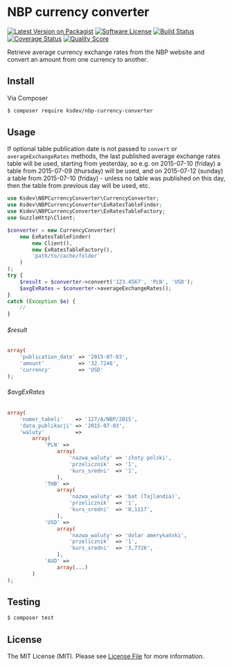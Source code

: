 # NBP currency converter

[![Latest Version on Packagist][ico-version]][link-packagist]
[![Software License][ico-license]](LICENSE.md)
[![Build Status][ico-travis]][link-travis]
[![Coverage Status][ico-scrutinizer]][link-scrutinizer]
[![Quality Score][ico-code-quality]][link-code-quality]

Retrieve average currency exchange rates from the NBP website and convert an amount from one currency to another.

## Install

Via Composer

``` bash
$ composer require ksdev/nbp-currency-converter
```

## Usage

If optional table publication date is not passed to `convert` or `averageExchangeRates` methods, the last published 
average exchange rates table will be used, starting from yesterday, so e.g. on 2015-07-10 (friday) a table from 
2015-07-09 (thursday) will be used, and on 2015-07-12 (sunday) a table from 2015-07-10 (friday) - unless no table was 
published on this day, then the table from previous day will be used, etc.

``` php
use Ksdev\NBPCurrencyConverter\CurrencyConverter;
use Ksdev\NBPCurrencyConverter\ExRatesTableFinder;
use Ksdev\NBPCurrencyConverter\ExRatesTableFactory;
use GuzzleHttp\Client;

$converter = new CurrencyConverter(
    new ExRatesTableFinder(
        new Client(),
        new ExRatesTableFactory(),
        'path/to/cache/folder'
    )
);
try {
    $result = $converter->convert('123.4567', 'PLN', 'USD');
    $avgExRates = $converter->averageExchangeRates();
}
catch (Exception $e) {
    //
}
```

###### $result

``` php
array(
    'publication_date' => '2015-07-03',
    'amount'           => '32.7246',
    'currency'         => 'USD'
);
```

###### $avgExRates

```php
array(
    'numer_tabeli'    => '127/A/NBP/2015',
    'data_publikacji' => '2015-07-03',
    'waluty'          =>
        array(
            'PLN' =>
                array(
                    'nazwa_waluty' => 'złoty polski',
                    'przelicznik'  => '1',
                    'kurs_sredni'  => '1',
                ),
            'THB' =>
                array(
                    'nazwa_waluty' => 'bat (Tajlandia)',
                    'przelicznik'  => '1',
                    'kurs_sredni'  => '0,1117',
                ),
            'USD' =>
                array(
                    'nazwa_waluty' => 'dolar amerykański',
                    'przelicznik'  => '1',
                    'kurs_sredni'  => '3,7726',
                ),
            'AUD' =>
                array(...)
        )
);
```

## Testing

``` bash
$ composer test
```

## License

The MIT License (MIT). Please see [License File](LICENSE.md) for more information.

[ico-version]: https://img.shields.io/packagist/v/ksdev/nbp-currency-converter.svg?style=flat-square
[ico-license]: https://img.shields.io/badge/license-MIT-brightgreen.svg?style=flat-square
[ico-travis]: https://img.shields.io/travis/ksdev-pl/nbp-currency-converter/master.svg?style=flat-square
[ico-scrutinizer]: https://img.shields.io/scrutinizer/coverage/g/ksdev-pl/nbp-currency-converter.svg?style=flat-square
[ico-code-quality]: https://img.shields.io/scrutinizer/g/ksdev-pl/nbp-currency-converter.svg?style=flat-square

[link-packagist]: https://packagist.org/packages/ksdev/nbp-currency-converter
[link-travis]: https://travis-ci.org/ksdev-pl/nbp-currency-converter
[link-scrutinizer]: https://scrutinizer-ci.com/g/ksdev-pl/nbp-currency-converter/code-structure
[link-code-quality]: https://scrutinizer-ci.com/g/ksdev-pl/nbp-currency-converter

